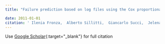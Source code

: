 ```yaml
---
title: "Failure prediction based on log files using the Cox proportional hazard model"

date: 2011-01-01
citation: ' Ilenia Fronza,  Alberto Sillitti,  Giancarlo Succi,  Jelena Vlasenko, &quot;Failure prediction based on log files using the Cox proportional hazard model.&quot;, 2011.'
---
```

Use [Google Scholar](https://scholar.google.com/scholar?q=Failure+prediction+based+on+log+files+using+the+Cox+proportional+hazard+model){:target="_blank"} for full citation